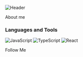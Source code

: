 ![Header](https://github.com/GooNext/goonext/blob/master/assets/glitch.jpg)

About me

### Languages and Tools
  ![JavaScript](https://img.shields.io/badge/-JavaScript-090909?style=for-the-badge&logo=JavaScript&logoColor=E9D54D)
  ![TypeScript](https://img.shields.io/badge/-TypeScript-090909?style=for-the-badge&logo=TypeScript&logoColor=017ACC)
  ![React](https://img.shields.io/badge/-React-090909?style=for-the-badge&logo=React&logoColor=00D8FF)

Follow Me
